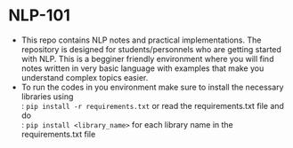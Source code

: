 # NLP-101
- This repo contains NLP notes and practical implementations. The repository is designed for students/personnels who are getting started with NLP. 
  This is a begginer friendly environment where you will find notes written in very basic language with examples that make you understand complex topics easier.
- To run the codes in you environment make sure to install the necessary libraries using <br/>:
  `pip install -r requirements.txt`
  or read the requirements.txt file and do <br/>:
  `pip install <library_name>` for each library name in the requirements.txt file 
